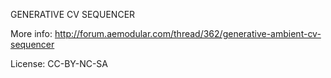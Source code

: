 GENERATIVE CV SEQUENCER

More info: http://forum.aemodular.com/thread/362/generative-ambient-cv-sequencer

License: CC-BY-NC-SA
